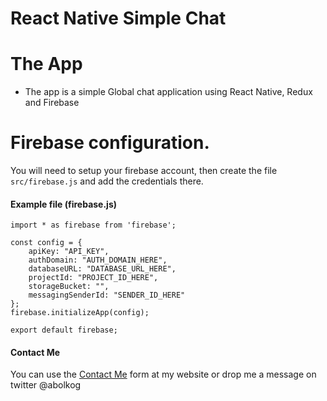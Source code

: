 # React Native Simple Chat

# The App
  - The app is a simple Global chat application using React Native, Redux and Firebase

# Firebase configuration. 
You will need to setup your firebase account, then create the file `src/firebase.js` and add the credentials there.

#### Example file (firebase.js)
```
import * as firebase from 'firebase';

const config = {
    apiKey: "API_KEY",
    authDomain: "AUTH_DOMAIN_HERE",
    databaseURL: "DATABASE_URL_HERE",
    projectId: "PROJECT_ID_HERE",
    storageBucket: "",
    messagingSenderId: "SENDER_ID_HERE"
};
firebase.initializeApp(config);

export default firebase;

```

#### Contact Me
You can use the [Contact Me](http://www.abolkog.com/contact) form at my website or drop me a message on twitter @abolkog
